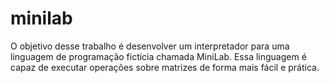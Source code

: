 # minilab
O  objetivo  desse  trabalho  é  desenvolver  um  interpretador  para  uma  linguagem  de  programação  fictícia  chamada MiniLab.  Essa  linguagem  é  capaz  de  executar operações sobre matrizes de forma mais fácil e prática. 
